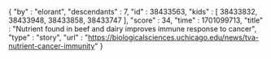 {
  "by" : "elorant",
  "descendants" : 7,
  "id" : 38433563,
  "kids" : [ 38433832, 38433948, 38433858, 38433747 ],
  "score" : 34,
  "time" : 1701099713,
  "title" : "Nutrient found in beef and dairy improves immune response to cancer",
  "type" : "story",
  "url" : "https://biologicalsciences.uchicago.edu/news/tva-nutrient-cancer-immunity"
}
